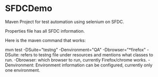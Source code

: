 # SFDCDemo

Maven Project for test automation using selenium on SFDC.

Properties file has all SFDC information.

Here is the maven command that works:

mvn test -DSuite="testng" -Denvironment="QA" -Dbrowser="*firefox"
-DSuite:  refers to testng file under resources and mentions what classes to run.
-Dbrowser: which browser to run, currently Firefox/chrome works.
-Denvironment: Environment information can be configured, currently only one environment.


